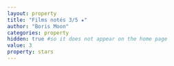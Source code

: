 ```yaml
---
layout: property
title: "Films notés 3/5 ★"
author: "Boris Moon"
categories: property
hidden: true #so it does not appear on the home page
value: 3
property: stars
---
```

